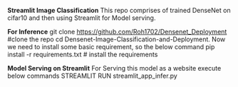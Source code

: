 **Streamlit Image Classification**
This repo comprises of trained DenseNet on cifar10 and then using Streamlit for Model serving.

**For Inference**
git clone https://github.com/Roh1702/Densenet_Deployment #clone the repo
cd Densenet-Image-Classification-and-Deployment.
Now we need to install some basic requirement, so the below command
pip install -r requirements.txt # install the requirements

**Model Serving on Streamlit**
For Serving this model as a website execute below commands
STREAMLIT RUN streamlit_app_infer.py
